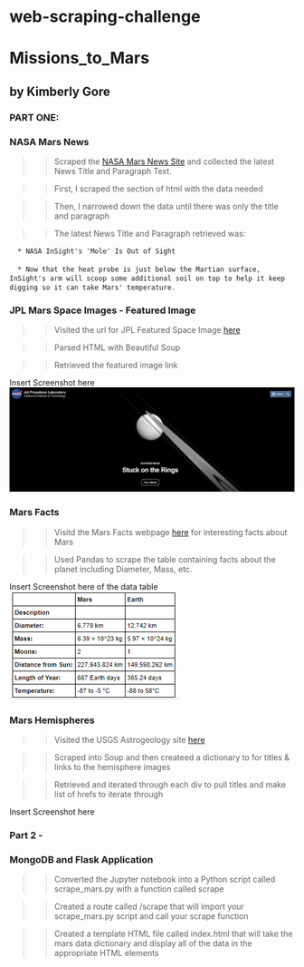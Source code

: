 # web-scraping-challenge
# Missions_to_Mars
## by Kimberly Gore

### PART ONE: 
### NASA Mars News

>> Scraped the [NASA Mars News Site](https://mars.nasa.gov/news/) and collected the latest News Title and Paragraph Text.

>> First, I scraped the section of html with the data needed

>> Then, I narrowed down the data until there was only the title and paragraph

>> The latest News Title and Paragraph retrieved was:

      * NASA InSight's 'Mole' Is Out of Sight
      
      * Now that the heat probe is just below the Martian surface, InSight's arm will scoop some additional soil on top to help it keep digging so it can take Mars' temperature.

### JPL Mars Space Images - Featured Image
>> Visited the url for JPL Featured Space Image [here](https://www.jpl.nasa.gov/spaceimages/?search=&category=Mars)

>> Parsed HTML with Beautiful Soup

>> Retrieved the featured image link


Insert Screenshot here
![](https://github.com/KGore12/web-scraping-challenge/blob/main/Missions_to_Mars/images/JPL_Mars_Space_Images_-_Featured_Image.png)


### Mars Facts
>> Visitd the Mars Facts webpage [here](https://space-facts.com/mars/) for interesting facts about Mars

>> Used Pandas to scrape the table containing facts about the planet including Diameter, Mass, etc.

Insert Screenshot here of the data table
![](https://github.com/KGore12/web-scraping-challenge/blob/main/Missions_to_Mars/images/Mars_Facts_table.png)



### Mars Hemispheres
>> Visited the USGS Astrogeology site [here](https://astrogeology.usgs.gov/search/results?q=hemisphere+enhanced&k1=target&v1=Mars)

>> Scraped into Soup and then createed a dictionary to for titles & links to the hemisphere images

>> Retrieved and iterated through each div to pull titles and make list of hrefs to iterate through


Insert Screenshot here



### Part 2 - 
### MongoDB and Flask Application
>> Converted the Jupyter notebook into a Python script called scrape_mars.py with a function called scrape

>> Created a route called /scrape that will import your scrape_mars.py script and call your scrape function

>> Created a template HTML file called index.html that will take the mars data dictionary and display all of the data in the appropriate HTML elements











